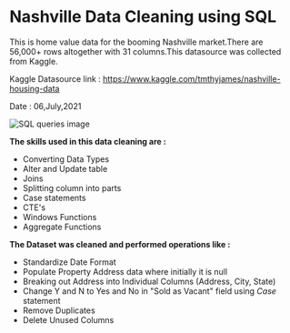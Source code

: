 # Nashville Data Cleaning using SQL

This is home value data for the booming Nashville market.There are 56,000+ rows altogether with 31 columns.This datasource was collected from Kaggle.

Kaggle Datasource link : https://www.kaggle.com/tmthyjames/nashville-housing-data

Date : 06,July,2021

![SQL queries image](https://user-images.githubusercontent.com/63396845/124608544-71be0b80-de8c-11eb-8655-4b8925e043b8.jpg)


**The skills used in this data cleaning are :** 
* Converting Data Types
* Alter and Update table
* Joins 
* Splitting column into parts
* Case statements
* CTE's
* Windows Functions
* Aggregate Functions

**The Dataset was cleaned and performed operations like :**

* Standardize Date Format
* Populate Property Address data where initially it is null
* Breaking out Address into Individual Columns (Address, City, State)
* Change Y and N to Yes and No in "Sold as Vacant" field using *Case* statement
* Remove Duplicates
* Delete Unused Columns


